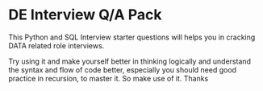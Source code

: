 # DE Interview Q/A Pack

This Python and SQL Interview starter questions will helps you in cracking DATA related role interviews.

Try using it and make yourself better in thinking logically and understand the syntax and flow of code better, especially you should need good practice in recursion, to master it. So make use of it. Thanks


